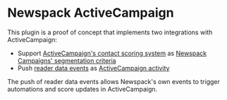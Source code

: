 # Newspack ActiveCampaign

This plugin is a proof of concept that implements two integrations with ActiveCampaign:

- Support [ActiveCampaign's contact scoring system](https://help.activecampaign.com/hc/en-us/articles/221293927-Contact-Scoring-in-ActiveCampaign) as [Newspack Campaigns' segmentation criteria](https://help.newspack.com/engagement/campaigns/segmentation/)
- Push [reader data events](https://github.com/Automattic/newspack-plugin/blob/08e53ff639ffe3c58573b4f368f1db7285ff4055/includes/data-events/README.md) as [ActiveCampaign activity](https://help.activecampaign.com/hc/en-us/articles/221870128-An-overview-of-Event-Tracking#event-tracking-vs-site-tracking-0-1)

The push of reader data events allows Newspack's own events to trigger automations and score updates in ActiveCampaign.
